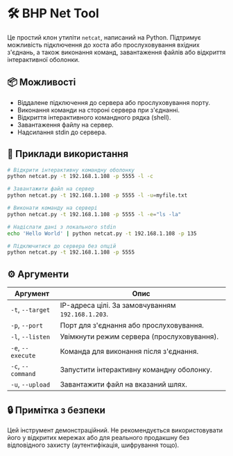 # 🛠 BHP Net Tool

Це простий клон утиліти `netcat`, написаний на Python. Підтримує можливість підключення до хоста або прослуховування вхідних з'єднань, а також виконання команд, завантаження файлів або відкриття інтерактивної оболонки.

## 📦 Можливості

- Віддалене підключення до сервера або прослуховування порту.
- Виконання команди на стороні сервера при з'єднанні.
- Відкриття інтерактивного командного рядка (shell).
- Завантаження файлу на сервер.
- Надсилання stdin до сервера.

## 🚀 Приклади використання

```bash
# Відкрити інтерактивну командну оболонку
python netcat.py -t 192.168.1.108 -p 5555 -l -c

# Завантажити файл на сервер
python netcat.py -t 192.168.1.108 -p 5555 -l -u=myfile.txt

# Виконати команду на сервері
python netcat.py -t 192.168.1.108 -p 5555 -l -e="ls -la"

# Надіслати дані з локального stdin
echo 'Hello World' | python netcat.py -t 192.168.1.108 -p 135

# Підключитися до сервера без опцій
python netcat.py -t 192.168.1.108 -p 5555
```

## ⚙️ Аргументи

| Аргумент           | Опис                                               |
|--------------------|----------------------------------------------------|
| `-t`, `--target`   | IP-адреса цілі. За замовчуванням `192.168.1.203`. |
| `-p`, `--port`     | Порт для з'єднання або прослуховування.           |
| `-l`, `--listen`   | Увімкнути режим сервера (прослуховування).        |
| `-e`, `--execute`  | Команда для виконання після з'єднання.            |
| `-c`, `--command`  | Запустити інтерактивну командну оболонку.         |
| `-u`, `--upload`   | Завантажити файл на вказаний шлях.                |

## 🔒 Примітка з безпеки

Цей інструмент демонстраційний. Не рекомендується використовувати його у відкритих мережах або для реального продакшну без відповідного захисту (аутентифікація, шифрування тощо).
